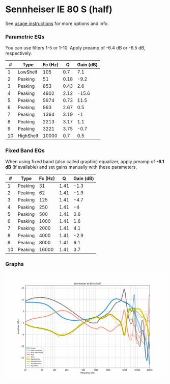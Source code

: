 # Sennheiser IE 80 S (half)
See [usage instructions](https://github.com/jaakkopasanen/AutoEq#usage) for more options and info.

### Parametric EQs
You can use filters 1-5 or 1-10. Apply preamp of -6.4 dB or -6.5 dB, respectively.

|   # | Type      |   Fc (Hz) |    Q |   Gain (dB) |
|-----|-----------|-----------|------|-------------|
|   1 | LowShelf  |       105 | 0.7  |         7.1 |
|   2 | Peaking   |        51 | 0.18 |        -9.2 |
|   3 | Peaking   |       853 | 0.43 |         2.6 |
|   4 | Peaking   |      4902 | 2.12 |       -15.6 |
|   5 | Peaking   |      5974 | 0.73 |        11.5 |
|   6 | Peaking   |       993 | 2.67 |         0.5 |
|   7 | Peaking   |      1364 | 3.19 |        -1   |
|   8 | Peaking   |      2213 | 3.17 |         1.1 |
|   9 | Peaking   |      3221 | 3.75 |        -0.7 |
|  10 | HighShelf |     10000 | 0.7  |         0.5 |

### Fixed Band EQs
When using fixed band (also called graphic) equalizer, apply preamp of **-6.1 dB** (if available) and set gains manually with these parameters.

|   # | Type    |   Fc (Hz) |    Q |   Gain (dB) |
|-----|---------|-----------|------|-------------|
|   1 | Peaking |        31 | 1.41 |        -1.3 |
|   2 | Peaking |        62 | 1.41 |        -1.9 |
|   3 | Peaking |       125 | 1.41 |        -4.7 |
|   4 | Peaking |       250 | 1.41 |        -4   |
|   5 | Peaking |       500 | 1.41 |         0.6 |
|   6 | Peaking |      1000 | 1.41 |         1.6 |
|   7 | Peaking |      2000 | 1.41 |         4.1 |
|   8 | Peaking |      4000 | 1.41 |        -2.9 |
|   9 | Peaking |      8000 | 1.41 |         6.1 |
|  10 | Peaking |     16000 | 1.41 |         3.7 |

### Graphs
![](./Sennheiser%20IE%2080%20S%20(half).png)
